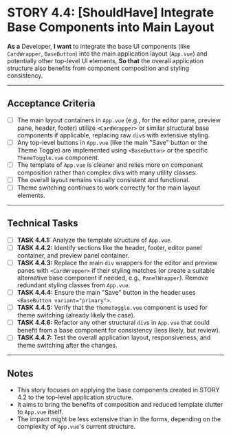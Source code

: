# STORY 4.4: [ShouldHave] Integrate Base Components into Main Layout

**As a** Developer,
**I want** to integrate the base UI components (like `CardWrapper`, `BaseButton`) into the main application layout (`App.vue`) and potentially other top-level UI elements,
**So that** the overall application structure also benefits from component composition and styling consistency.

---

## Acceptance Criteria

-   [ ] The main layout containers in `App.vue` (e.g., for the editor pane, preview pane, header, footer) utilize `<CardWrapper>` or similar structural base components if applicable, replacing raw `div`s with extensive styling.
-   [ ] Any top-level buttons in `App.vue` (like the main "Save" button or the Theme Toggle) are implemented using `<BaseButton>` or the specific `ThemeToggle.vue` component.
-   [ ] The template of `App.vue` is cleaner and relies more on component composition rather than complex divs with many utility classes.
-   [ ] The overall layout remains visually consistent and functional.
-   [ ] Theme switching continues to work correctly for the main layout elements.

---

## Technical Tasks

-   [ ] **TASK 4.4.1:** Analyze the template structure of `App.vue`.
-   [ ] **TASK 4.4.2:** Identify sections like the header, footer, editor panel container, and preview panel container.
-   [ ] **TASK 4.4.3:** Replace the main `div` wrappers for the editor and preview panes with `<CardWrapper>` if their styling matches (or create a suitable alternative base component if needed, e.g., `PanelWrapper`). Remove redundant styling classes from `App.vue`.
-   [ ] **TASK 4.4.4:** Ensure the main "Save" button in the header uses `<BaseButton variant="primary">`.
-   [ ] **TASK 4.4.5:** Verify that the `ThemeToggle.vue` component is used for theme switching (already likely the case).
-   [ ] **TASK 4.4.6:** Refactor any other structural `div`s in `App.vue` that could benefit from a base component for consistency (less likely, but review).
-   [ ] **TASK 4.4.7:** Test the overall application layout, responsiveness, and theme switching after the changes.

---

## Notes

-   This story focuses on applying the base components created in STORY 4.2 to the top-level application structure.
-   It aims to bring the benefits of composition and reduced template clutter to `App.vue` itself.
-   The impact might be less extensive than in the forms, depending on the complexity of `App.vue`'s current structure. 